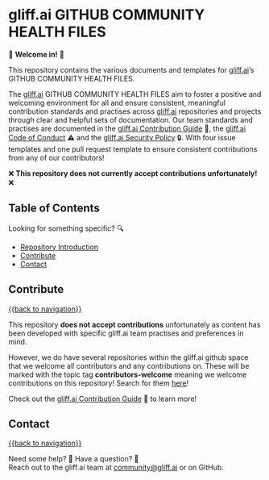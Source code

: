 # gliff.ai GITHUB COMMUNITY HEALTH FILES

👋 **Welcome in!** 👋

This repository contains the various documents and templates for [gliff.ai](https://gliff.ai)’s GITHUB COMMUNITY HEALTH FILES.

The [gliff.ai](https://gliff.ai) GITHUB COMMUNITY HEALTH FILES aim to foster a positive and welcoming environment for all and ensure consistent, meaningful contribution standards and practises across [gliff.ai](https://gliff.ai) repositories and projects through clear and helpful sets of documentation. Our team standards and practises are documented in the [gliff.ai Contribution Guide](https://github.com/gliff-ai/.github/blob/main/CONTRIBUTING.md) 👋, the [gliff.ai Code of Conduct](https://github.com/gliff-ai/.github/blob/main/CODE_OF_CONDUCT.md) ⚠️ and the [gliff.ai Security Policy](https://github.com/gliff-ai/.github/blob/main/SECURITY.md) 🔒. With four issue templates and one pull request template to ensure consistent contributions from any of our contributors!

❌ **This repository does not currently accept contributions unfortunately!** ❌

## Table of Contents

Looking for something specific? 🔍

 - [Repository Introduction](#gliffai-github-community-health-files)
 - [Contribute](#contribute)
 - [Contact](#contact)

## Contribute

[{{back to navigation}}](#table-of-contents)

This repository **does not accept contributions** unfortunately as content has been developed with specific gliff.ai team practises and preferences in mind.

However, we do have several repositories within the gliff.ai github space that we welcome all contributors and any contributions on. These will be marked with the topic tag **contributors-welcome** meaning we welcome contributions on this repository! Search for them [here](https://github.com/search?q=topic%3Acontributors-welcome+org%3Agliff-ai&type=Repositories)!

Check out the [gliff.ai Contribution Guide](https://github.com/gliff-ai/.github/blob/main/CONTRIBUTING.md) 👋 to learn more!

## Contact

[{{back to navigation}}](#table-of-contents)

Need some help? 🤔 Have a question? 🧠 \
Reach out to the gliff.ai team at [community@gliff.ai](mailto:community@gliff.ai?subject=[GitHub]) or on GitHub.
